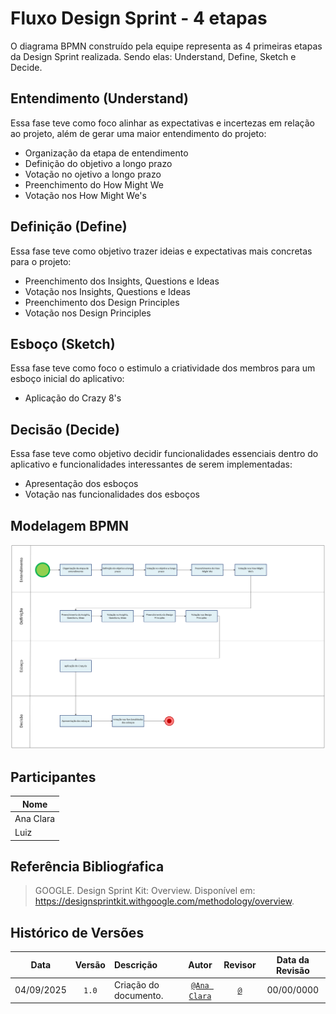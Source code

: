 # Fluxo Design Sprint - 4 etapas

O diagrama BPMN construído pela equipe representa as 4 primeiras etapas da Design Sprint realizada. Sendo elas: Understand, Define, Sketch e Decide.

## Entendimento (Understand)

Essa fase teve como foco alinhar as expectativas e incertezas em relação ao projeto, além de gerar uma maior entendimento do projeto:

- Organização da etapa de entendimento
- Definição do objetivo a longo prazo
- Votação no ojetivo a longo prazo
- Preenchimento do How Might We
- Votação nos How Might We's

## Definição (Define)

Essa fase teve como objetivo trazer ideias e expectativas mais concretas para o projeto:

- Preenchimento dos Insights, Questions e Ideas
- Votação nos Insights, Questions e Ideas
- Preenchimento dos Design Principles
- Votação nos Design Principles

## Esboço (Sketch)

Essa fase teve como foco o estimulo a criatividade dos membros para um esboço inicial do aplicativo:

- Aplicação do Crazy 8's

## Decisão (Decide)

Essa fase teve como objetivo decidir funcionalidades essenciais dentro do aplicativo e funcionalidades interessantes de serem implementadas:

- Apresentação dos esboços
- Votação nas funcionalidades dos esboços

## Modelagem BPMN

![BPMN Design Sprint](../assets/BPMN-DS.png)

## Participantes

| Nome |
|---|
| Ana Clara |
| Luiz |

## Referência Bibliogŕafica

> GOOGLE. Design Sprint Kit: Overview. Disponível em: https://designsprintkit.withgoogle.com/methodology/overview.


## Histórico de Versões

| **Data**       | **Versão** | **Descrição**                         | **Autor**                                      | **Revisor**                                      | **Data da Revisão** |
| :--------: | :----: | :-------------------------------- | :----------------------------------------: | :----------------------------------------: | :-------------: |
| 04/09/2025 |  `1.0`   | Criação do documento. | [`@Ana Clara`](https://github.com/anabborges) | [`@`](https://github.com/) |   00/00/0000    |